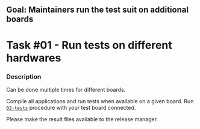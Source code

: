 ## Goal: Maintainers run the test suit on additional boards

Task #01 - Run tests on different hardwares
===========================================

### Description

Can be done multiple times for different boards.

Compile all applications and run tests when available on a given board.
Run [`02-tests`][02-tests] procedure with your test board connected.

Please make the result files available to the release manager.

[02-tests]: ../02-tests
